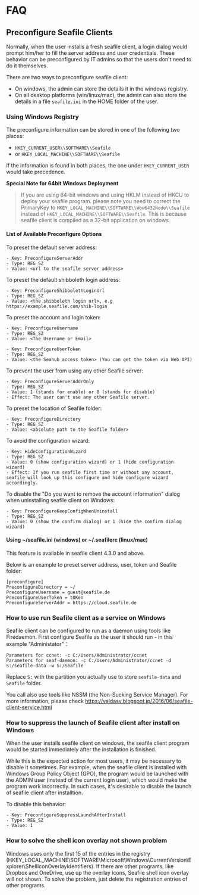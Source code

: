 # FAQ


## Preconfigure Seafile Clients

Normally, when the user installs a fresh seafile client, a login dialog would prompt him/her to fill the server address and user credentials. These behavior can be preconfigured by IT admins so that the users don't need to do it themselves.

There are two ways to preconfigure seafile client:

* On windows, the admin can store the details it in the windows registry.
* On all desktop platforms (win/linux/mac), the admin can also store the details in a file `seafile.ini` in the HOME folder of the user.

### Using Windows Registry

The preconfigure information can be stored in one of the following two places:

* `HKEY_CURRENT_USER\\SOFTWARE\\Seafile`
* or `HKEY_LOCAL_MACHINE\\SOFTWARE\\Seafile`

If the information is found in both places, the one under `HKEY_CURRENT_USER` would take precedence.

**Special Note for 64bit Windows Deployment**

> If you are using 64-bit windows and using HKLM instead of HKCU to deploy your seafile program. please note you need to correct the PrimaryKey to `HKEY_LOCAL_MACHINE\\SOFTWARE\\Wow6432Node\\Seafile` instead of `HKEY_LOCAL_MACHINE\\SOFTWARE\\Seafile`. This is because seafile client is compiled as a 32-bit application on windows.

#### List of Available Preconfigure Options

To preset the default server address:

```
- Key: PreconfigureServerAddr
- Type: REG_SZ
- Value: <url to the seafile server address>

```

To preset the default shibboleth login address:

```
- Key: PreconfigureShibbolethLoginUrl
- Type: REG_SZ
- Value: <the shibboleth login url>, e.g https://example.seafile.com/shib-login

```

To preset the account and login token:

```
- Key: PreconfigureUsername
- Type: REG_SZ
- Value: <The Username or Email>

```

```
- Key: PreconfigureUserToken
- Type: REG_SZ
- Value: <the Seahub access token> (You can get the token via Web API)

```

To prevent the user from using any other Seafile server:

```
- Key: PreconfigureServerAddrOnly
- Type: REG_SZ
- Value: 1 (stands for enable) or 0 (stands for disable)
- Effect: The user can't use any other Seafile server.

```

To preset the location of Seafile folder:

```
- Key: PreconfigureDirectory
- Type: REG_SZ
- Value: <absolute path to the Seafile folder>

```

To avoid the configuration wizard:

```
- Key: HideConfigurationWizard
- Type: REG_SZ
- Value: 0 (show configuration wizard) or 1 (hide configuration wizard)
- Effect: If you run seafile first time or without any account, seafile will look up this configure and hide configure wizard accordingly.

```

To disable the "Do you want to remove the account information" dialog when uninstalling seafile client on Windows:

```
- Key: PreconfigureKeepConfigWhenUninstall
- Type: REG_SZ
- Value: 0 (show the confirm dialog) or 1 (hide the confirm dialog wizard)

```

#### Using ~/seafile.ini (windows) or ~/.seafilerc (linux/mac)

This feature is available in seafile client 4.3.0 and above.

Below is an example to preset server address, user, token and Seafile folder:

```
[preconfigure]
PreconfigureDirectory = ~/
PreconfigureUsername = guest@seafile.de
PreconfigureUserToken = t0Ken
PreconfigureServerAddr = https://cloud.seafile.de

```

### How to use run Seafile client as a service on Windows

Seafile client can be configured to run as a daemon using tools like Firedaemon. First configure Seafile as the user it should run - in this example "Administator"：

```
Parameters for ccnet: -c C:/Users/Administrator/ccnet
Parameters for seaf-daemon: -c C:/Users/Administrator/ccnet -d S:/seafile-data -w S:/Seafile

```

Replace `S:` with the partition you actually use to store `seafile-data` and `Seafile` folder.

You call also use tools like NSSM (the Non-Sucking Service Manager). For more information, please check <https://valdasv.blogspot.jp/2016/06/seafile-client-service.html>

### How to suppress the launch of Seafile client after install on Windows

When the user installs seafile client on windows, the seafile client program would be started immediately after the installation is finished.

While this is the expected action for most users, it may be necessary to disable it sometimes. For example, when the seafile client is installed with Windows Group Policy Object (GPO), the program would be launched with the ADMIN user (instead of the current login user), which would make the program work incorrectly. In such cases, it's desirable to disable the launch of seafile client after installtion.

To disable this behavior:

```
- Key: PreconfigureSuppressLaunchAfterInstall
- Type: REG_SZ
- Value: 1

```

### How to solve the shell icon overlay not shown problem

Windows uses only the first 15 of the entries in the registry 
(HKEY_LOCAL_MACHINE\\SOFTWARE\\Microsoft\\Windows\\CurrentVersion\\Explorer\\ShellIconOverlayIdentifiers). If there are other programs, like Dropbox and OneDrive, use up the overlay icons, Seafile shell icon overlay will not shown. To solve the problem, just delete the registration entries of other programs.
